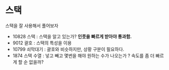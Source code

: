 # 스택

스택을 잘 사용해서 풀어보자

- 10828 스택 : 스택을 알고 있는가? __인풋을 빠르게 받아야 통과함.__
- 9012 괄호 : 스택의 특성을 이용
- 10799 쇠막대기 : 괄호와 비슷하지만, 상황 구분이 필요하다.
- 1874 스택 수열 : 넣고 빼고 몇번을 해야 원하는 수가 나오는가 ? 속도를 좀 더 빠르게 할 순 없을까?
